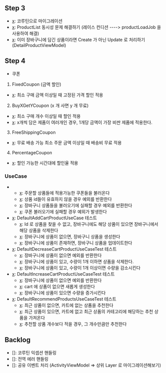 ## Step 3
- [x]: 코루틴으로 마이그레이션
- [x]: ProductList 동시성 문제 해결하기 (레이스 컨디션 ----> productLoadJob 을 사용하여 해결)
- [x]: 이미 장바구니에 담긴 상품이라면 Create 가 아닌 Update 로 처리하기 (DetailProductViewModel)
## Step 4
- 쿠폰
1) FixedCoupon (금액 할인)
- [x]: 최소 구매 금액 이상일 때 고정된 가격 할인 적용
2) BuyXGetYCoupon (x 개 사면 y 개 무료)
- [x]: 최소 구매 개수 이상일 때 할인 적용
- [x]: x개씩 담은 제품이 여러개인 경우, 1개당 금액이 가장 비싼 제품에 적용한다.
3) FreeShippingCoupon
- [x]: 무료 배송 가능 최소 주문 금액 이상일 때 배송비 무료 적용
4) PercentageCoupon
- [x]: 할인 가능한 시간대에 할인율 적용

### UseCase
- [x]: DefaultLoadAvailableDiscountCouponsUseCaseTest
    - [x]: 주문할 상품들에 적용가능한 쿠폰들을 불러온다
    - [x]: 상품 id들이 유효하지 않을 경우 예외를 반환한다
    - [x]: 장바구니 상품들을 불러오기에 실패할 경우 예외를 반환한다
    - [x]: 쿠폰 불러오기에 실패할 경우 예외가 발생한다
- [x]: DefaultAddCartProductUseCase 테스트
    - [x]: Id 로 상품을 찾을 수 없고, 장바구니에도 해당 상품이 있으면 장바구니에서 해당 상품을 삭제한다
    - [x]: 장바구니에 상품이 없으면, 장바구니 상품을 생성한다
    - [x]: 장바구니에 상품이 존재하면, 장바구니 상품을 업데이트한다
- [x]: DefaultDecreaseCartProductUseCaseTest 테스트
    - [x]: 장바구니에 상품이 없으면 예외를 반환한다
    - [x]: 장바구니에 상품이 있고, 수량이 1개 이하면 상품을 삭제한다.
    - [x]: 장바구니에 상품이 있고, 수량이 1개 이상이면 수량을 감소시킨다
- [x]: DefaultIncreaseCartProductUseCaseTest 테스트
    - [x]: 장바구니에 상품이 없으면 예외를 반환한다
    - [x]: cart 에 상품이 없으면 새롭게 생성한다
    - [x]: 장바구니에 상품이 있으면 수량을 증가시킨다
- [x]: DefaultRecommendProductsUseCaseTest 테스트
    - [x]: 최근 상품이 없으면, 카트에 없는 상품을 추천한다
    - [x]: 최근 상품이 있으면, 카트에 없고 최근 상품의 카테고리에 해당하는 추천 상품을 가져온다
    - [x]: 추천할 상품 개수보다 적을 경우, 그 개수만큼만 추천한다
## Backlog
- []: 코루틴 익셉션 핸들링
- []: 전역 에러 핸들링
- []: 공유 이벤트 처리 (ActivityViewModel => 상위 Layer 로 마이그레이션해보기)
